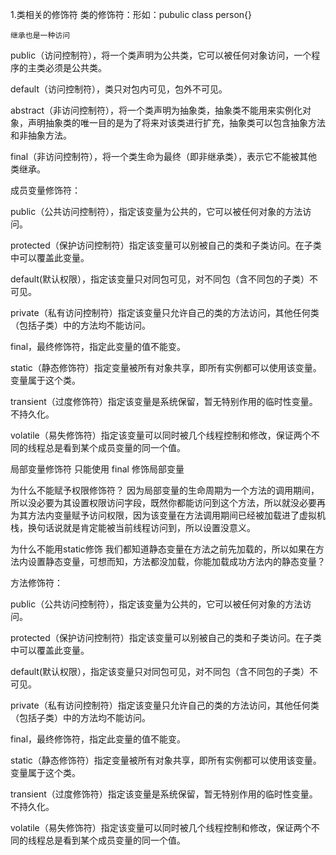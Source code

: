 1.类相关的修饰符
    类的修饰符：形如：pubulic class person{}

    继承也是一种访问
  public（访问控制符），将一个类声明为公共类，它可以被任何对象访问，一个程序的主类必须是公共类。

  default（访问控制符），类只对包内可见，包外不可见。

  abstract（非访问控制符），将一个类声明为抽象类，抽象类不能用来实例化对象，声明抽象类的唯一目的是为了将来对该类进行扩充，抽象类可以包含抽象方法和非抽象方法。

  final（非访问控制符），将一个类生命为最终（即非继承类），表示它不能被其他类继承。


  成员变量修饰符：

  public（公共访问控制符），指定该变量为公共的，它可以被任何对象的方法访问。

  protected（保护访问控制符）指定该变量可以别被自己的类和子类访问。在子类中可以覆盖此变量。

  default(默认权限），指定该变量只对同包可见，对不同包（含不同包的子类）不可见。

  private（私有访问控制符）指定该变量只允许自己的类的方法访问，其他任何类（包括子类）中的方法均不能访问。

  final，最终修饰符，指定此变量的值不能变。

  static（静态修饰符）指定变量被所有对象共享，即所有实例都可以使用该变量。变量属于这个类。

  transient（过度修饰符）指定该变量是系统保留，暂无特别作用的临时性变量。不持久化。

  volatile（易失修饰符）指定该变量可以同时被几个线程控制和修改，保证两个不同的线程总是看到某个成员变量的同一个值。

  局部变量修饰符
  只能使用 final 修饰局部变量

  为什么不能赋予权限修饰符？
  因为局部变量的生命周期为一个方法的调用期间，所以没必要为其设置权限访问字段，既然你都能访问到这个方法，所以就没必要再为其方法内变量赋予访问权限，因为该变量在方法调用期间已经被加载进了虚拟机栈，换句话说就是肯定能被当前线程访问到，所以设置没意义。

  为什么不能用static修饰
  我们都知道静态变量在方法之前先加载的，所以如果在方法内设置静态变量，可想而知，方法都没加载，你能加载成功方法内的静态变量？
  
  方法修饰符：
  
  public（公共访问控制符），指定该变量为公共的，它可以被任何对象的方法访问。

  protected（保护访问控制符）指定该变量可以别被自己的类和子类访问。在子类中可以覆盖此变量。

  default(默认权限），指定该变量只对同包可见，对不同包（含不同包的子类）不可见。

  private（私有访问控制符）指定该变量只允许自己的类的方法访问，其他任何类（包括子类）中的方法均不能访问。

  final，最终修饰符，指定此变量的值不能变。

  static（静态修饰符）指定变量被所有对象共享，即所有实例都可以使用该变量。变量属于这个类。

  transient（过度修饰符）指定该变量是系统保留，暂无特别作用的临时性变量。不持久化。

  volatile（易失修饰符）指定该变量可以同时被几个线程控制和修改，保证两个不同的线程总是看到某个成员变量的同一个值。